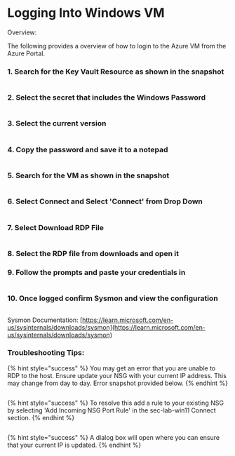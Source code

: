 # Logging Into Windows VM

Overview:

The following provides a overview of how to login to the Azure VM from the Azure Portal.



### 1. Search for the Key Vault Resource as shown in the snapshot

<figure><img src=".gitbook/assets/image (5).png" alt=""><figcaption></figcaption></figure>

### 2. Select the secret that includes the Windows Password

<figure><img src=".gitbook/assets/image (1) (1).png" alt=""><figcaption></figcaption></figure>

### 3. Select the current version

<figure><img src=".gitbook/assets/image (3).png" alt=""><figcaption></figcaption></figure>

### 4. Copy the password and save it to a notepad

<figure><img src=".gitbook/assets/image (4).png" alt=""><figcaption></figcaption></figure>

### 5. Search for the VM as shown in the snapshot

<figure><img src=".gitbook/assets/image (2).png" alt=""><figcaption></figcaption></figure>

### 6. Select Connect and Select 'Connect' from Drop Down

<figure><img src=".gitbook/assets/image (6).png" alt=""><figcaption></figcaption></figure>

### 7. Select Download RDP File

<figure><img src=".gitbook/assets/image (7).png" alt=""><figcaption></figcaption></figure>

### 8. Select the RDP file from downloads and open it

### 9. Follow the prompts and paste your credentials in

<figure><img src=".gitbook/assets/image (8).png" alt=""><figcaption></figcaption></figure>

### **10. Once logged confirm Sysmon and view the configuration**

<figure><img src=".gitbook/assets/image (60).png" alt=""><figcaption></figcaption></figure>

Sysmon Documentation: [https://learn.microsoft.com/en-us/sysinternals/downloads/sysmon](https://learn.microsoft.com/en-us/sysinternals/downloads/sysmon)



### **Troubleshooting Tips:**



{% hint style="success" %}
You may get an error that you are unable to RDP to the host. Ensure update your NSG with your current IP address. This may change from day to day. Error snapshot provided below.&#x20;
{% endhint %}

<figure><img src=".gitbook/assets/image (9).png" alt=""><figcaption></figcaption></figure>

{% hint style="success" %}
To resolve this add a rule to your existing NSG by selecting 'Add Incoming NSG Port Rule' in the sec-lab-win11 Connect section.
{% endhint %}

<figure><img src=".gitbook/assets/image (10).png" alt=""><figcaption></figcaption></figure>

{% hint style="success" %}
A dialog box will open where you can ensure that your current IP is updated.&#x20;
{% endhint %}



<figure><img src=".gitbook/assets/image (11).png" alt=""><figcaption></figcaption></figure>

